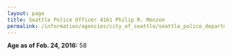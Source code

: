 ```yaml
---
layout: page
title: Seattle Police Officer 4161 Philip R. Monzon
permalink: /information/agencies/city_of_seattle/seattle_police_department/copbook/4161/
---
```


**Age as of Feb. 24, 2016:** 58
